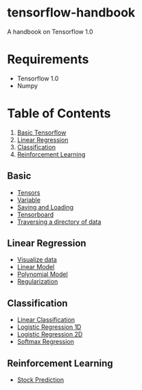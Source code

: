 # tensorflow-handbook
A handbook on Tensorflow 1.0

# Requirements
+ Tensorflow 1.0
+ Numpy

# Table of Contents
1. [Basic Tensorflow](#basic)
2. [Linear Regression](#linear-regression)
3. [Classification](#classification)
4. [Reinforcement Learning](#reinforcement-learning)

## Basic
* [Tensors](basic/tensors_example.py)
* [Variable](basic/variable_example.py)
* [Saving and Loading](basic/saving_loading_example.py)
* [Tensorboard](basic/tensorboard_example.py)
* [Traversing a directory of data](basic/traversing_a_directory.py)


## Linear Regression
* [Visualize data](linear_regression/visualize_raw_input.py)
* [Linear Model](linear_regression/linear_model.py)
* [Polynomial Model](linear_regression/polynomial_model.py)
* [Regularization](linear_regression/regularization_example.py)


## Classification
* [Linear Classification](classification/linear.py)
* [Logistic Regression 1D](classification/logistic_regression_1d.py)
* [Logistic Regression 2D](classification/logistic_regression_2d.py)
* [Softmax Regression](classification/softmax_regression.py)


## Reinforcement Learning
* [Stock Prediction](reinforcement_learning/predict_stock.py)

